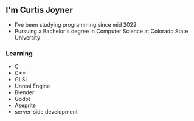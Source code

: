 ## I'm Curtis Joyner

- I've been studying programming since mid 2022
- Pursuing a Bachelor's degree in Computer Science at Colorado State University

### Learning

- C
- C++
- GLSL
- Unreal Engine
- Blender
- Godot
- Aseprite
- server-side development
